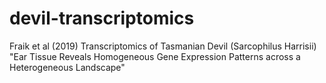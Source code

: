 # devil-transcriptomics
Fraik et al (2019) Transcriptomics of Tasmanian Devil (Sarcophilus Harrisii) "Ear Tissue Reveals Homogeneous Gene Expression Patterns across a Heterogeneous Landscape"
